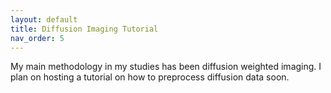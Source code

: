 ```yaml
---
layout: default
title: Diffusion Imaging Tutorial
nav_order: 5
---
```


My main methodology in my studies has been diffusion weighted imaging. I plan on hosting a tutorial on how to preprocess diffusion data soon. 

